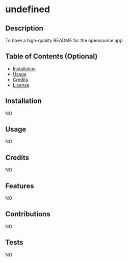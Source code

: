 # undefined
    
## Description
To have a high-quality README for the opensource app

## Table of Contents (Optional)

- [Installation](#installation)
- [Usage](#usage)
- [Credits](#credits)
- [License](#license)

## Installation
NO

## Usage
NO



## Credits
NO

## Features
NO

## Contributions
NO

## Tests
NO
